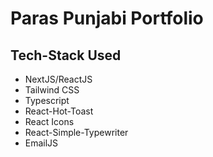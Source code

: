 
# Paras Punjabi Portfolio

## Tech-Stack Used

- NextJS/ReactJS
- Tailwind CSS
- Typescript
- React-Hot-Toast
- React Icons
- React-Simple-Typewriter
- EmailJS
